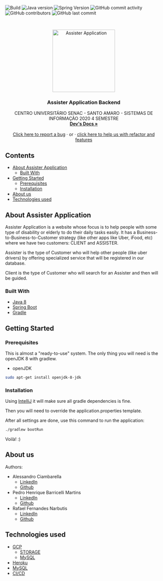 ![Build](https://img.shields.io/circleci/build/github/pi4-assister/backend/develop?token=e793b2585608568bd63bfff7a5ddcbac3118c38c)
![Java version](https://img.shields.io/badge/java-8-blue)
![Spring Version](https://img.shields.io/badge/Spring%20Boot-v2.3.3.RELEASE-brightgreen)
![GitHub commit activity](https://img.shields.io/github/commit-activity/w/pi4-assister/backend)
![GitHub contributors](https://img.shields.io/github/contributors/pi4-assister/backend)
![GitHub last commit](https://img.shields.io/github/last-commit/pi4-assister/backend)

<br />
<p align="center">
  <a href="https://i.imgur.com/yrokMGF.png">
    <img src="https://i.imgur.com/yrokMGF.png" alt="Assister Application" width="200">
  </a>

  <h3 align="center">Assister Application Backend</h3>

  <p align="center">
   CENTRO UNIVERSITÁRIO SENAC - SANTO AMARO - SISTEMAS DE INFORMAÇÃO 2020 4 SEMESTRE
    <br />
    <a href="https://pi4-assister.atlassian.net/wiki/spaces/AA/overview"><strong>Dev's Docs »</strong></a>
    <br />
    <br />
    <a href="https://github.com/pi4-assister/backend/issues">Click here to report a bug</a>
    · or ·
    <a href="https://github.com/pi4-assister/backend/issues">click here to help us with refactor and features</a>
  </p>


## Contents

* [About Assister Application](#about-assister-application)
  * [Built With](#built-with)
* [Getting Started](#getting-started)
  * [Prerequisites](#prerequisites)
  * [Installation](#installation)
* [About us](#about-us)
* [Technologies used](#technologies-used)

## About Assister Application

Assister Application is a website whose focus is to help people with some type of disability or elderly to do their daily tasks easily.
It has a Business-to-Business-to-Customer strategy (like other apps like Uber, iFood, etc) where we have two customers: CLIENT and ASSISTER.

Assister is the type of Customer who will help other people (like uber drivers) by offering specialized service that will be registered in our database.

Client is the type of Customer who will search for an Assister and then will be guided.

### Built With
* [Java 8](https://openjdk.java.net/install/)
* [Spring Boot](https://spring.io/projects/spring-boot)
* [Gradle](https://gradle.org/)

## Getting Started

### Prerequisites


This is almost a "ready-to-use" system. The only thing you will need is the openJDK 8 with gradlew.
* openJDK
```sh
sudo apt-get install openjdk-8-jdk
```

### Installation

Using [IntelliJ](https://www.jetbrains.com/idea/download/#section=linux) it will make sure all gradle dependencies is fine.

Then you will need to override the application.properties template.

After all settings are done, use this command to run the application:
```sh
./gradlew bootRun
```

Voilà! :)

## About us

Authors:
* Alessandro Ciambarella
    * [LinkedIn](https://www.linkedin.com/in/aleciambarella/)
    * [Github](https://github.com/aleciambarella)
* Pedro Henrique Barricelli Martins
    * [LinkedIn](https://www.linkedin.com/in/pedrohbmartins/)
    * [Github](https://github.com/eopit)
* Rafael Fernandes Narbutis
    * [LinkedIn](https://www.linkedin.com/in/rafael-fernandes-narbutis-b47563165/)
    * [Github](https://github.com/rafaelnarbutis)

## Technologies used

* [GCP](https://cloud.google.com/)
  * [STORAGE](https://cloud.google.com/storage)
  * [MySQL](https://cloud.google.com)
* [Heroku](https://heroku.com)
* [MySQL](https://www.mysql.com/)
* [CI/CD](https://circleci.com/)
